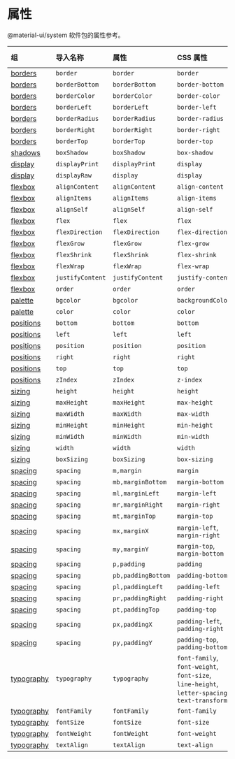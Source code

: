 # 属性

<p class="description">@material-ui/system 软件包的属性参考。</p>

| 组                                 | 导入名称             | 属性                 | CSS 属性                                                                                       | Theme key                                                              |
|:--------------------------------- |:---------------- |:------------------ |:-------------------------------------------------------------------------------------------- |:---------------------------------------------------------------------- |
| [borders](/system/borders/)       | `border`         | `border`           | `border`                                                                                     | `borders`                                                              |
| [borders](/system/borders/)       | `borderBottom`   | `borderBottom`     | `border-bottom`                                                                              | `borders`                                                              |
| [borders](/system/borders/)       | `borderColor`    | `borderColor`      | `border-color`                                                                               | [`palette`](/customization/default-theme/?expand-path=$.palette)       |
| [borders](/system/borders/)       | `borderLeft`     | `borderLeft`       | `border-left`                                                                                | `borders`                                                              |
| [borders](/system/borders/)       | `borderRadius`   | `borderRadius`     | `border-radius`                                                                              | [`shape`](/customization/default-theme/?expand-path=$.shape)           |
| [borders](/system/borders/)       | `borderRight`    | `borderRight`      | `border-right`                                                                               | `borders`                                                              |
| [borders](/system/borders/)       | `borderTop`      | `borderTop`        | `border-top`                                                                                 | `borders`                                                              |
| [shadows](/system/shadows/)       | `boxShadow`      | `boxShadow`        | `box-shadow`                                                                                 | `shadows`                                                              |
| [display](/system/display/)       | `displayPrint`   | `displayPrint`     | `display`                                                                                    | none                                                                   |
| [display](/system/display/)       | `displayRaw`     | `display`          | `display`                                                                                    | none                                                                   |
| [flexbox](/system/flexbox/)       | `alignContent`   | `alignContent`     | `align-content`                                                                              | none                                                                   |
| [flexbox](/system/flexbox/)       | `alignItems`     | `alignItems`       | `align-items`                                                                                | none                                                                   |
| [flexbox](/system/flexbox/)       | `alignSelf`      | `alignSelf`        | `align-self`                                                                                 | none                                                                   |
| [flexbox](/system/flexbox/)       | `flex`           | `flex`             | `flex`                                                                                       | none                                                                   |
| [flexbox](/system/flexbox/)       | `flexDirection`  | `flexDirection`    | `flex-direction`                                                                             | none                                                                   |
| [flexbox](/system/flexbox/)       | `flexGrow`       | `flexGrow`         | `flex-grow`                                                                                  | none                                                                   |
| [flexbox](/system/flexbox/)       | `flexShrink`     | `flexShrink`       | `flex-shrink`                                                                                | none                                                                   |
| [flexbox](/system/flexbox/)       | `flexWrap`       | `flexWrap`         | `flex-wrap`                                                                                  | none                                                                   |
| [flexbox](/system/flexbox/)       | `justifyContent` | `justifyContent`   | `justify-content`                                                                            | none                                                                   |
| [flexbox](/system/flexbox/)       | `order`          | `order`            | `order`                                                                                      | none                                                                   |
| [palette](/system/palette/)       | `bgcolor`        | `bgcolor`          | `backgroundColor`                                                                            | [`palette`](/customization/default-theme/?expand-path=$.palette)       |
| [palette](/system/palette/)       | `color`          | `color`            | `color`                                                                                      | [`palette`](/customization/default-theme/?expand-path=$.palette)       |
| [positions](/system/positions/)   | `bottom`         | `bottom`           | `bottom`                                                                                     | none                                                                   |
| [positions](/system/positions/)   | `left`           | `left`             | `left`                                                                                       | none                                                                   |
| [positions](/system/positions/)   | `position`       | `position`         | `position`                                                                                   | none                                                                   |
| [positions](/system/positions/)   | `right`          | `right`            | `right`                                                                                      | none                                                                   |
| [positions](/system/positions/)   | `top`            | `top`              | `top`                                                                                        | none                                                                   |
| [positions](/system/positions/)   | `zIndex`         | `zIndex`           | `z-index`                                                                                    | [`zIndex`](/customization/default-theme/?expand-path=$.zIndex)         |
| [sizing](/system/sizing/)         | `height`         | `height`           | `height`                                                                                     | none                                                                   |
| [sizing](/system/sizing/)         | `maxHeight`      | `maxHeight`        | `max-height`                                                                                 | none                                                                   |
| [sizing](/system/sizing/)         | `maxWidth`       | `maxWidth`         | `max-width`                                                                                  | none                                                                   |
| [sizing](/system/sizing/)         | `minHeight`      | `minHeight`        | `min-height`                                                                                 | none                                                                   |
| [sizing](/system/sizing/)         | `minWidth`       | `minWidth`         | `min-width`                                                                                  | none                                                                   |
| [sizing](/system/sizing/)         | `width`          | `width`            | `width`                                                                                      | none                                                                   |
| [sizing](/system/sizing/)         | `boxSizing`      | `boxSizing`        | `box-sizing`                                                                                 | none                                                                   |
| [spacing](/system/spacing/)       | `spacing`        | `m,margin`         | `margin`                                                                                     | [`spacing`](/customization/default-theme/?expand-path=$.spacing)       |
| [spacing](/system/spacing/)       | `spacing`        | `mb,marginBottom`  | `margin-bottom`                                                                              | [`spacing`](/customization/default-theme/?expand-path=$.spacing)       |
| [spacing](/system/spacing/)       | `spacing`        | `ml,marginLeft`    | `margin-left`                                                                                | [`spacing`](/customization/default-theme/?expand-path=$.spacing)       |
| [spacing](/system/spacing/)       | `spacing`        | `mr,marginRight`   | `margin-right`                                                                               | [`spacing`](/customization/default-theme/?expand-path=$.spacing)       |
| [spacing](/system/spacing/)       | `spacing`        | `mt,marginTop`     | `margin-top`                                                                                 | [`spacing`](/customization/default-theme/?expand-path=$.spacing)       |
| [spacing](/system/spacing/)       | `spacing`        | `mx,marginX`       | `margin-left`, `margin-right`                                                                | [`spacing`](/customization/default-theme/?expand-path=$.spacing)       |
| [spacing](/system/spacing/)       | `spacing`        | `my,marginY`       | `margin-top`, `margin-bottom`                                                                | [`spacing`](/customization/default-theme/?expand-path=$.spacing)       |
| [spacing](/system/spacing/)       | `spacing`        | `p,padding`        | `padding`                                                                                    | [`spacing`](/customization/default-theme/?expand-path=$.spacing)       |
| [spacing](/system/spacing/)       | `spacing`        | `pb,paddingBottom` | `padding-bottom`                                                                             | [`spacing`](/customization/default-theme/?expand-path=$.spacing)       |
| [spacing](/system/spacing/)       | `spacing`        | `pl,paddingLeft`   | `padding-left`                                                                               | [`spacing`](/customization/default-theme/?expand-path=$.spacing)       |
| [spacing](/system/spacing/)       | `spacing`        | `pr,paddingRight`  | `padding-right`                                                                              | [`spacing`](/customization/default-theme/?expand-path=$.spacing)       |
| [spacing](/system/spacing/)       | `spacing`        | `pt,paddingTop`    | `padding-top`                                                                                | [`spacing`](/customization/default-theme/?expand-path=$.spacing)       |
| [spacing](/system/spacing/)       | `spacing`        | `px,paddingX`      | `padding-left`, `padding-right`                                                              | [`spacing`](/customization/default-theme/?expand-path=$.spacing)       |
| [spacing](/system/spacing/)       | `spacing`        | `py,paddingY`      | `padding-top`, `padding-bottom`                                                              | [`spacing`](/customization/default-theme/?expand-path=$.spacing)       |
| [typography](/system/typography/) | `typography`     | `typography`       | `font-family`, `font-weight`, `font-size`, `line-height`, `letter-spacing`, `text-transform` | [`typography`](/customization/default-theme/?expand-path=$.typography) |
| [typography](/system/typography/) | `fontFamily`     | `fontFamily`       | `font-family`                                                                                | [`typography`](/customization/default-theme/?expand-path=$.typography) |
| [typography](/system/typography/) | `fontSize`       | `fontSize`         | `font-size`                                                                                  | [`typography`](/customization/default-theme/?expand-path=$.typography) |
| [typography](/system/typography/) | `fontWeight`     | `fontWeight`       | `font-weight`                                                                                | [`typography`](/customization/default-theme/?expand-path=$.typography) |
| [typography](/system/typography/) | `textAlign`      | `textAlign`        | `text-align`                                                                                 | none                                                                   |
